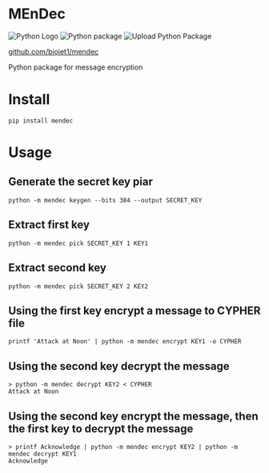 # MEnDec
![Python Logo](https://www.python.org/static/community_logos/python-logo.png "Sample inline image")
![Python package](https://github.com/biojet1/mendec/workflows/Python%20package/badge.svg)
![Upload Python Package](https://github.com/biojet1/mendec/workflows/Upload%20Python%20Package/badge.svg)

[github.com/biojet1/mendec](https://github.com/biojet1/mendec)

Python package for message encryption

# Install
```
pip install mendec
```

# Usage

## Generate the secret key piar
```
python -m mendec keygen --bits 384 --output SECRET_KEY
```

## Extract first key
```
python -m mendec pick SECRET_KEY 1 KEY1
```

## Extract second key
```
python -m mendec pick SECRET_KEY 2 KEY2
```

## Using the first key encrypt a message to CYPHER file
```
printf 'Attack at Noon' | python -m mendec encrypt KEY1 -o CYPHER
```

## Using the second key decrypt the message
```
> python -m mendec decrypt KEY2 < CYPHER
Attack at Noon
```

## Using the second key encrypt the message, then the first key to decrypt the message
```
> printf Acknowledge | python -m mendec encrypt KEY2 | python -m mendec decrypt KEY1
Acknowledge
```

